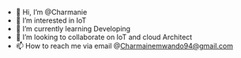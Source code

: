 - 👋 Hi, I’m @Charmanie
- 👀 I’m interested in IoT 
- 🌱 I’m currently learning Developing 
- 💞️ I’m looking to collaborate on IoT and cloud Architect 
- 📫 How to reach me via email @Charmainemwando94@gmail.com

<!---
Mazvit/Mazvit is a ✨ special ✨ repository because its `README.md` (this file) appears on your GitHub profile.
You can click the Preview link to take a look at your changes.
--->
